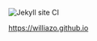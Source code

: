 ![Jekyll site CI](https://github.com/williazo/williazo.github.io/workflows/Jekyll%20site%20CI/badge.svg)

<https://williazo.github.io>
